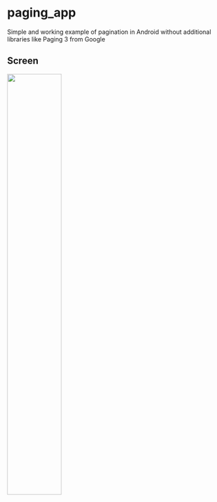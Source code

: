 # paging_app

Simple and working example of pagination in Android without additional libraries like Paging 3 from Google

## Screen

<img width="50%" src="https://github.com/evitwilly/paging_app/blob/develop/screen/screen.gif" />
